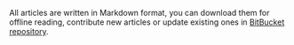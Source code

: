 All articles are written in Markdown format, you can download them for offline
reading, contribute new articles or update existing ones in [BitBucket
repository](https://bitbucket.org/zhb/iredmail-docs/).
